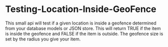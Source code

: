 # Testing-Location-Inside-GeoFence

This small api will test if a given location is inside a geofence determined from your database models or JSON store. This will return TRUE if the item is inside the geofence and FALSE if the item is outside.
The geofence size is set by the radius you give your item.
